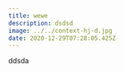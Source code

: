 ```yaml
---
title: wewe
description: dsdsd
image: ../../context-hj-d.jpg
date: 2020-12-29T07:28:05.425Z
---
```

ddsda
